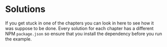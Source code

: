 Solutions
=========

If you get stuck in one of the chapters you can look in here to see how it was suppose to be done. Every solution for each chapter has a different NPM `package.json` so ensure that you install the dependency before you run the example.
